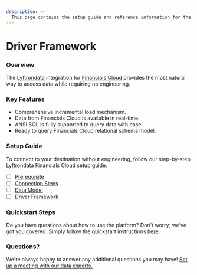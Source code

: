 ```yaml
---
description: >-
  This page contains the setup guide and reference information for the Financials Cloud source connector.
---
```


# Driver Framework

### Overview

The [Lyftrondata](https://www.lyftrondata.com/) integration for [Financials Cloud](None) provides the most natural way to access data while requiring no engineering.

### Key Features

* Comprehensive incremental load mechanism.
* Data from Financials Cloud is available in real-time.&#x20;
* ANSI SQL is fully supported to query data with ease.
* Ready to query Financials Cloud relational schema model.

### Setup Guide

To connect to your destination without engineering, follow our step-by-step Lyftrondata Financials Cloud setup guide.

* [ ] [Prerequisite](../prerequisite.md)
* [ ] [Connection Steps](../connection-steps.md)
* [ ] [Data Model](../data-model/erd.md)
* [ ] [Driver Framework](../driver-framework/)

### Quickstart Steps

Do you have questions about how to use the platform? Don't worry; we've got you covered. Simply follow the quickstart instructions [here](../driver-framework/README.md).

### Questions? <a href="#questions" id="questions"></a>

We're always happy to answer any additional questions you may have! [Set up a meeting with our data experts.](https://www.lyftrondata.com/book-a-meeting/)


